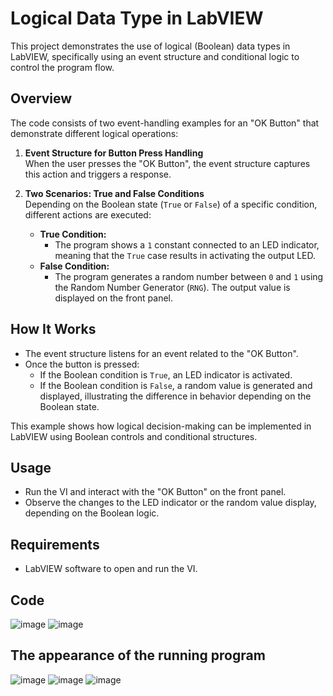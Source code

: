 # Logical Data Type in LabVIEW

This project demonstrates the use of logical (Boolean) data types in LabVIEW, specifically using an event structure and conditional logic to control the program flow.

## Overview

The code consists of two event-handling examples for an "OK Button" that demonstrate different logical operations:

1. **Event Structure for Button Press Handling**  
   When the user presses the "OK Button", the event structure captures this action and triggers a response.

2. **Two Scenarios: True and False Conditions**  
   Depending on the Boolean state (`True` or `False`) of a specific condition, different actions are executed:

   - **True Condition:**
     - The program shows a `1` constant connected to an LED indicator, meaning that the `True` case results in activating the output LED.
   - **False Condition:**
     - The program generates a random number between `0` and `1` using the Random Number Generator (`RNG`). The output value is displayed on the front panel.

## How It Works

- The event structure listens for an event related to the "OK Button".
- Once the button is pressed:
  - If the Boolean condition is `True`, an LED indicator is activated.
  - If the Boolean condition is `False`, a random value is generated and displayed, illustrating the difference in behavior depending on the Boolean state.

This example shows how logical decision-making can be implemented in LabVIEW using Boolean controls and conditional structures.

## Usage

- Run the VI and interact with the "OK Button" on the front panel.
- Observe the changes to the LED indicator or the random value display, depending on the Boolean logic.

## Requirements

- LabVIEW software to open and run the VI.

## Code
![image](https://github.com/user-attachments/assets/97682fc9-f223-4503-a177-ac519607b0e6) 
![image](https://github.com/user-attachments/assets/c521d443-f46b-4d66-9cee-ec9e7c02b847)

## The appearance of the running program

![image](https://github.com/user-attachments/assets/2c2f1344-286e-431f-9956-418afda3cc33) 
![image](https://github.com/user-attachments/assets/6371ffd6-2552-47db-a3db-e8774092459f)
![image](https://github.com/user-attachments/assets/39a1c0da-5cb5-4f9f-bde2-29f68bb1d656)

